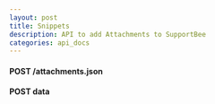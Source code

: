 ```yaml
---
layout: post
title: Snippets
description: API to add Attachments to SupportBee
categories: api_docs
---
```


#### POST /attachments.json

#### POST data

